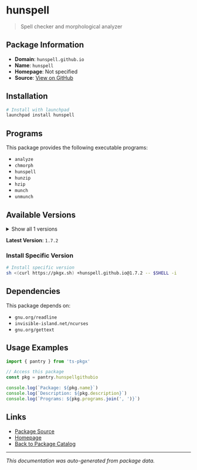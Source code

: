 # hunspell

> Spell checker and morphological analyzer

## Package Information

- **Domain**: `hunspell.github.io`
- **Name**: `hunspell`
- **Homepage**: Not specified
- **Source**: [View on GitHub](https://github.com/pkgxdev/pantry/tree/main/projects/hunspell.github.io/package.yml)

## Installation

```bash
# Install with launchpad
launchpad install hunspell
```

## Programs

This package provides the following executable programs:

- `analyze`
- `chmorph`
- `hunspell`
- `hunzip`
- `hzip`
- `munch`
- `unmunch`

## Available Versions

<details>
<summary>Show all 1 versions</summary>

- `1.7.2`

</details>

**Latest Version**: `1.7.2`

### Install Specific Version

```bash
# Install specific version
sh <(curl https://pkgx.sh) +hunspell.github.io@1.7.2 -- $SHELL -i
```

## Dependencies

This package depends on:

- `gnu.org/readline`
- `invisible-island.net/ncurses`
- `gnu.org/gettext`

## Usage Examples

```typescript
import { pantry } from 'ts-pkgx'

// Access this package
const pkg = pantry.hunspellgithubio

console.log(`Package: ${pkg.name}`)
console.log(`Description: ${pkg.description}`)
console.log(`Programs: ${pkg.programs.join(', ')}`)
```

## Links

- [Package Source](https://github.com/pkgxdev/pantry/tree/main/projects/hunspell.github.io/package.yml)
- [Homepage](#)
- [Back to Package Catalog](../package-catalog.md)

---

*This documentation was auto-generated from package data.*
